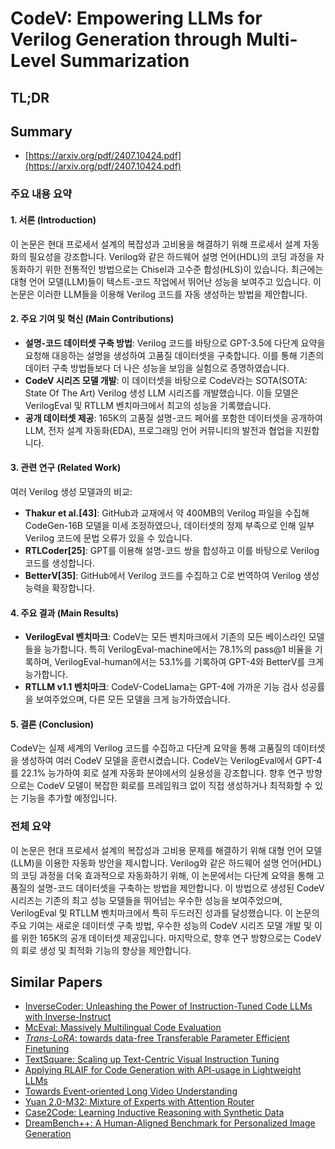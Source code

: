 # CodeV: Empowering LLMs for Verilog Generation through Multi-Level Summarization
## TL;DR
## Summary
- [https://arxiv.org/pdf/2407.10424.pdf](https://arxiv.org/pdf/2407.10424.pdf)

### 주요 내용 요약

#### 1. **서론 (Introduction)**
이 논문은 현대 프로세서 설계의 복잡성과 고비용을 해결하기 위해 프로세서 설계 자동화의 필요성을 강조합니다. Verilog와 같은 하드웨어 설명 언어(HDL)의 코딩 과정을 자동화하기 위한 전통적인 방법으로는 Chisel과 고수준 합성(HLS)이 있습니다. 최근에는 대형 언어 모델(LLM)들이 텍스트-코드 작업에서 뛰어난 성능을 보여주고 있습니다. 이 논문은 이러한 LLM들을 이용해 Verilog 코드를 자동 생성하는 방법을 제안합니다.

#### 2. **주요 기여 및 혁신 (Main Contributions)**
- **설명-코드 데이터셋 구축 방법**: Verilog 코드를 바탕으로 GPT-3.5에 다단계 요약을 요청해 대응하는 설명을 생성하여 고품질 데이터셋을 구축합니다. 이를 통해 기존의 데이터 구축 방법들보다 더 나은 성능을 보임을 실험으로 증명하였습니다.
- **CodeV 시리즈 모델 개발**: 이 데이터셋을 바탕으로 CodeV라는 SOTA(SOTA: State Of The Art) Verilog 생성 LLM 시리즈를 개발했습니다. 이들 모델은 VerilogEval 및 RTLLM 벤치마크에서 최고의 성능을 기록했습니다.
- **공개 데이터셋 제공**: 165K의 고품질 설명-코드 페어를 포함한 데이터셋을 공개하여 LLM, 전자 설계 자동화(EDA), 프로그래밍 언어 커뮤니티의 발전과 협업을 지원합니다.

#### 3. **관련 연구 (Related Work)**
여러 Verilog 생성 모델과의 비교:
- **Thakur et al.[43]**: GitHub과 교재에서 약 400MB의 Verilog 파일을 수집해 CodeGen-16B 모델을 미세 조정하였으나, 데이터셋의 정제 부족으로 인해 일부 Verilog 코드에 문법 오류가 있을 수 있습니다.
- **RTLCoder[25]**: GPT를 이용해 설명-코드 쌍을 합성하고 이를 바탕으로 Verilog 코드를 생성합니다.
- **BetterV[35]**: GitHub에서 Verilog 코드를 수집하고 C로 번역하여 Verilog 생성 능력을 확장합니다.

#### 4. **주요 결과 (Main Results)**
- **VerilogEval 벤치마크**: CodeV는 모든 벤치마크에서 기존의 모든 베이스라인 모델들을 능가합니다. 특히 VerilogEval-machine에서는 78.1%의 pass@1 비율을 기록하며, VerilogEval-human에서는 53.1%를 기록하여 GPT-4와 BetterV를 크게 능가합니다.
- **RTLLM v1.1 벤치마크**: CodeV-CodeLlama는 GPT-4에 가까운 기능 검사 성공률을 보여주었으며, 다른 모든 모델을 크게 능가하였습니다.

#### 5. **결론 (Conclusion)**
CodeV는 실제 세계의 Verilog 코드를 수집하고 다단계 요약을 통해 고품질의 데이터셋을 생성하여 여러 CodeV 모델을 훈련시켰습니다. CodeV는 VerilogEval에서 GPT-4를 22.1% 능가하여 회로 설계 자동화 분야에서의 실용성을 강조합니다. 향후 연구 방향으로는 CodeV 모델이 복잡한 회로를 프레임워크 없이 직접 생성하거나 최적화할 수 있는 기능을 추가할 예정입니다.

### 전체 요약

이 논문은 현대 프로세서 설계의 복잡성과 고비용 문제를 해결하기 위해 대형 언어 모델(LLM)을 이용한 자동화 방안을 제시합니다. Verilog와 같은 하드웨어 설명 언어(HDL)의 코딩 과정을 더욱 효과적으로 자동화하기 위해, 이 논문에서는 다단계 요약을 통해 고품질의 설명-코드 데이터셋을 구축하는 방법을 제안합니다. 이 방법으로 생성된 CodeV 시리즈는 기존의 최고 성능 모델들을 뛰어넘는 우수한 성능을 보여주었으며, VerilogEval 및 RTLLM 벤치마크에서 특히 두드러진 성과를 달성했습니다. 이 논문의 주요 기여는 새로운 데이터셋 구축 방법, 우수한 성능의 CodeV 시리즈 모델 개발 및 이를 위한 165K의 공개 데이터셋 제공입니다. 마지막으로, 향후 연구 방향으로는 CodeV의 회로 생성 및 최적화 기능의 향상을 제안합니다.

## Similar Papers
- [InverseCoder: Unleashing the Power of Instruction-Tuned Code LLMs with Inverse-Instruct](2407.05700.md)
- [McEval: Massively Multilingual Code Evaluation](2406.07436.md)
- [$\textit{Trans-LoRA}$: towards data-free Transferable Parameter Efficient Finetuning](2405.17258.md)
- [TextSquare: Scaling up Text-Centric Visual Instruction Tuning](2404.12803.md)
- [Applying RLAIF for Code Generation with API-usage in Lightweight LLMs](2406.20060.md)
- [Towards Event-oriented Long Video Understanding](2406.14129.md)
- [Yuan 2.0-M32: Mixture of Experts with Attention Router](2405.17976.md)
- [Case2Code: Learning Inductive Reasoning with Synthetic Data](2407.12504.md)
- [DreamBench++: A Human-Aligned Benchmark for Personalized Image Generation](2406.16855.md)
